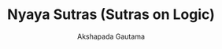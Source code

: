 ---
title: "Nyaya Sutras (Sutras on Logic)"
author: ["Akshapada Gautama"]
year: -150
language: ["Sanskrit", "English"]
genre: ["Philosophy", "Logic", "Classical Literature"]
description: "The Nyaya Sutras attributed to Akshapada Gautama represent ancient India's foundational text on logic, epistemology, and dialectics, composed around 150 BCE-100 CE. This systematic work of approximately 530 sutras across five chapters establishes: four valid means of knowledge (perception, inference, comparison, testimony), categories of metaphysical reality, methods for philosophical debate and argumentation, logical fallacies to avoid, and refutations of rival philosophical positions. Beyond formal logic, Nyaya provides comprehensive epistemology analyzing how knowledge arises, what constitutes valid cognition, and how certainty is achieved. The text's influence extended across all Indian philosophical schools—Hindu, Buddhist, and Jain traditions engaged Nyaya's logical methods, adopted its epistemological frameworks, and responded to its arguments. The systematic approach to inference (anumana), the five-membered syllogism, and the detailed taxonomy of logical errors established standards for rigorous philosophical discourse in classical India."
collections: ['philosophy', 'classical-literature', 'ancient-wisdom', 'reference-works', 'philosophy']
sources:
  - name: "Internet Archive (Ganganatha Jha translation)"
    url: "https://archive.org/details/TheNyayaSutrasOfGautama"
    type: "other"
  - name: "Internet Archive (Sanskrit text)"
    url: "https://archive.org/details/nyaya-sutras-gautama"
    type: "other"
references:
  - name: "Wikipedia: Nyāya Sūtras"
    url: "https://en.wikipedia.org/wiki/Ny%C4%81ya_S%C5%ABtras"
    type: "wikipedia"
  - name: "Wikipedia: Akṣapāda Gautama"
    url: "https://en.wikipedia.org/wiki/Ak%E1%B9%A3ap%C4%81da_Gautama"
    type: "wikipedia"
  - name: "Wikipedia: Nyaya"
    url: "https://en.wikipedia.org/wiki/Nyaya"
    type: "wikipedia"
  - name: "Wikipedia: Indian logic"
    url: "https://en.wikipedia.org/wiki/Indian_logic"
    type: "wikipedia"
  - name: "Wikipedia: Pramana"
    url: "https://en.wikipedia.org/wiki/Pramana"
    type: "wikipedia"
  - name: "Open Library: Nyaya Sutras (Sutras on"
    url: "https://openlibrary.org/search?q=Nyaya+Sutras+Sutras+on+Logic+year+Akshapada+Gautama"
    type: "other"
featured: true
publishDate: 2025-10-30
tags: ['classical-literature', 'philosophy']
---